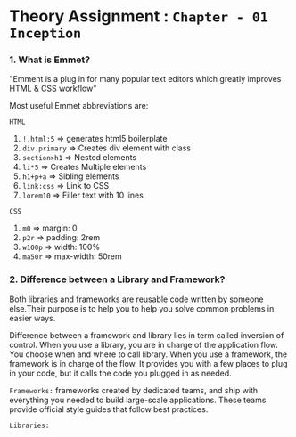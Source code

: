 
# Theory Assignment : `Chapter - 01 Inception`

### 1. What is Emmet?

"Emment is a plug in for many popular text editors which greatly improves HTML & CSS workflow"

Most useful Emmet abbreviations are:

`HTML`

1. `!,html:5` => generates html5 boilerplate
2. `div.primary` => Creates div element with class
3. `section>h1` => Nested elements
4. `li*5` => Creates Multiple elements
5. `h1+p+a` => Sibling elements
6. `link:css` => Link to CSS
7. `lorem10` => Filler text with 10 lines

`CSS`

1. `m0` => margin: 0
2. `p2r` => padding: 2rem
3. `w100p` => width: 100%
4. `ma50r` => max-width: 50rem

### 2. Difference between a Library and Framework?

Both libraries and frameworks are reusable code written by someone else.Their purpose is to help you to help you solve common problems in easier ways.

Difference between a framework and library lies in term called inversion of control. When you use a library, you are in charge of the application flow. You choose when and where to call library. When you use a framework, the framework is in charge of the flow. It provides you with a few places to plug in your code, but it calls the code you plugged in as needed.

`Frameworks:`
frameworks created by dedicated teams, and ship with everything you needed to build large-scale applications.
These teams provide official style guides that follow best practices.

`Libraries:`

